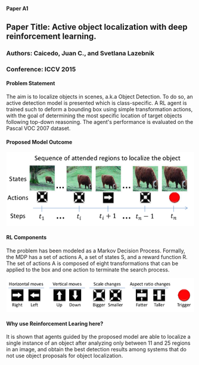 #### Paper A1
## Paper Title: Active object localization with deep reinforcement learning.
### Authors: Caicedo, Juan C., and Svetlana Lazebnik
### Conference: ICCV 2015

#### Problem Statement
The aim is to localize objects in scenes, a.k.a Object Detection. To do so, an active detection model is presented which is class-specific. A RL agent is trained such to deform a bounding box using simple transformation actions, with the goal of determining the most specific location of target objects following top-down reasoning. The agent's performance is evaluated on the Pascal VOC 2007 dataset. 

#### Proposed Model Outcome
<center><img src="img/A1-1.png" alt="Overview" style=""></center>

#### RL Components
The problem has been modeled as a Markov Decision Process. Formally, the MDP has a set of actions A, a set of states S, and a reward function R. The set of actions A is composed of eight transformations that can be applied to the box and one action to terminate the search process.
<center><img src="img/A1-2.png" alt="Actions" style=""></center>

#### Why use Reinforcement Learing here?
It is shown that agents guided by the proposed model are able to localize a single instance of an object after analyzing only between 11 and 25 regions in an image, and obtain the best detection results among systems that do not use object proposals for object localization.



